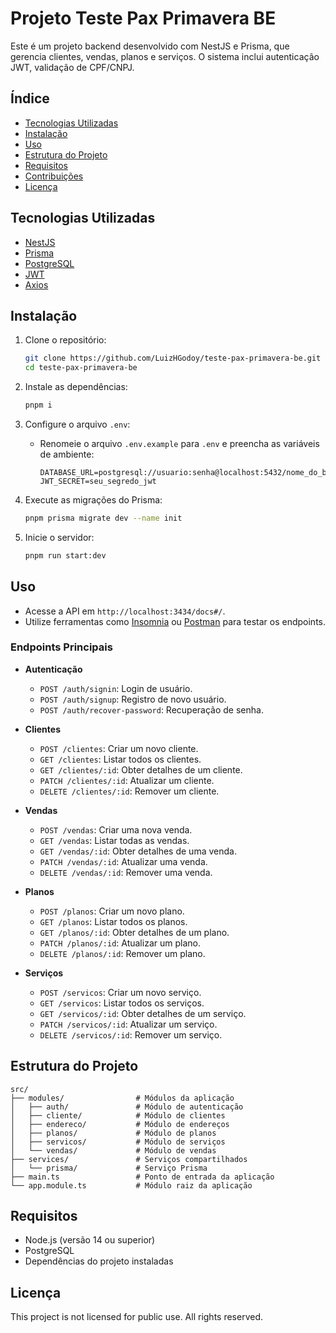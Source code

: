 # Projeto Teste Pax Primavera BE

Este é um projeto backend desenvolvido com NestJS e Prisma, que gerencia clientes, vendas, planos e serviços. O sistema inclui autenticação JWT, validação de CPF/CNPJ.

## Índice

- [Tecnologias Utilizadas](#tecnologias-utilizadas)
- [Instalação](#instalação)
- [Uso](#uso)
- [Estrutura do Projeto](#estrutura-do-projeto)
- [Requisitos](#requisitos)
- [Contribuições](#contribuições)
- [Licença](#licença)

## Tecnologias Utilizadas

- [NestJS](https://nestjs.com/)
- [Prisma](https://www.prisma.io/)
- [PostgreSQL](https://www.postgresql.org/)
- [JWT](https://jwt.io/)
- [Axios](https://axios-http.com/)

## Instalação

1. Clone o repositório:
   ```bash
   git clone https://github.com/LuizHGodoy/teste-pax-primavera-be.git
   cd teste-pax-primavera-be
   ```

2. Instale as dependências:
   ```bash
   pnpm i
   ```

3. Configure o arquivo `.env`:
   - Renomeie o arquivo `.env.example` para `.env` e preencha as variáveis de ambiente:
     ```env
     DATABASE_URL=postgresql://usuario:senha@localhost:5432/nome_do_banco
     JWT_SECRET=seu_segredo_jwt
     ```

4. Execute as migrações do Prisma:
   ```bash
   pnpm prisma migrate dev --name init
   ```

5. Inicie o servidor:
   ```bash
   pnpm run start:dev
   ```

## Uso

- Acesse a API em `http://localhost:3434/docs#/`.
- Utilize ferramentas como [Insomnia](https://insomnia.rest/) ou [Postman](https://www.postman.com/) para testar os endpoints.

### Endpoints Principais

- **Autenticação**
  - `POST /auth/signin`: Login de usuário.
  - `POST /auth/signup`: Registro de novo usuário.
  - `POST /auth/recover-password`: Recuperação de senha.

- **Clientes**
  - `POST /clientes`: Criar um novo cliente.
  - `GET /clientes`: Listar todos os clientes.
  - `GET /clientes/:id`: Obter detalhes de um cliente.
  - `PATCH /clientes/:id`: Atualizar um cliente.
  - `DELETE /clientes/:id`: Remover um cliente.

- **Vendas**
  - `POST /vendas`: Criar uma nova venda.
  - `GET /vendas`: Listar todas as vendas.
  - `GET /vendas/:id`: Obter detalhes de uma venda.
  - `PATCH /vendas/:id`: Atualizar uma venda.
  - `DELETE /vendas/:id`: Remover uma venda.

- **Planos**
  - `POST /planos`: Criar um novo plano.
  - `GET /planos`: Listar todos os planos.
  - `GET /planos/:id`: Obter detalhes de um plano.
  - `PATCH /planos/:id`: Atualizar um plano.
  - `DELETE /planos/:id`: Remover um plano.

- **Serviços**
  - `POST /servicos`: Criar um novo serviço.
  - `GET /servicos`: Listar todos os serviços.
  - `GET /servicos/:id`: Obter detalhes de um serviço.
  - `PATCH /servicos/:id`: Atualizar um serviço.
  - `DELETE /servicos/:id`: Remover um serviço.

## Estrutura do Projeto

```
src/
├── modules/                # Módulos da aplicação
│   ├── auth/               # Módulo de autenticação
│   ├── cliente/            # Módulo de clientes
│   ├── endereco/           # Módulo de endereços
│   ├── planos/             # Módulo de planos
│   ├── servicos/           # Módulo de serviços
│   └── vendas/             # Módulo de vendas
├── services/               # Serviços compartilhados
│   └── prisma/             # Serviço Prisma
├── main.ts                 # Ponto de entrada da aplicação
└── app.module.ts           # Módulo raiz da aplicação
```

## Requisitos

- Node.js (versão 14 ou superior)
- PostgreSQL
- Dependências do projeto instaladas


## Licença

This project is not licensed for public use. All rights reserved.
